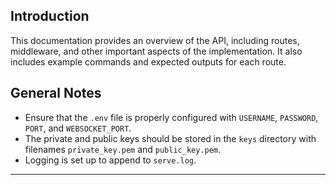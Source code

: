 ## Introduction

This documentation provides an overview of the API, including routes, middleware, and other important aspects of the implementation. It also includes example commands and expected outputs for each route.

## General Notes

- Ensure that the `.env` file is properly configured with `USERNAME`, `PASSWORD`, `PORT`, and `WEBSOCKET_PORT`.
- The private and public keys should be stored in the `keys` directory with filenames `private_key.pem` and `public_key.pem`.
- Logging is set up to append to `serve.log`.

---

